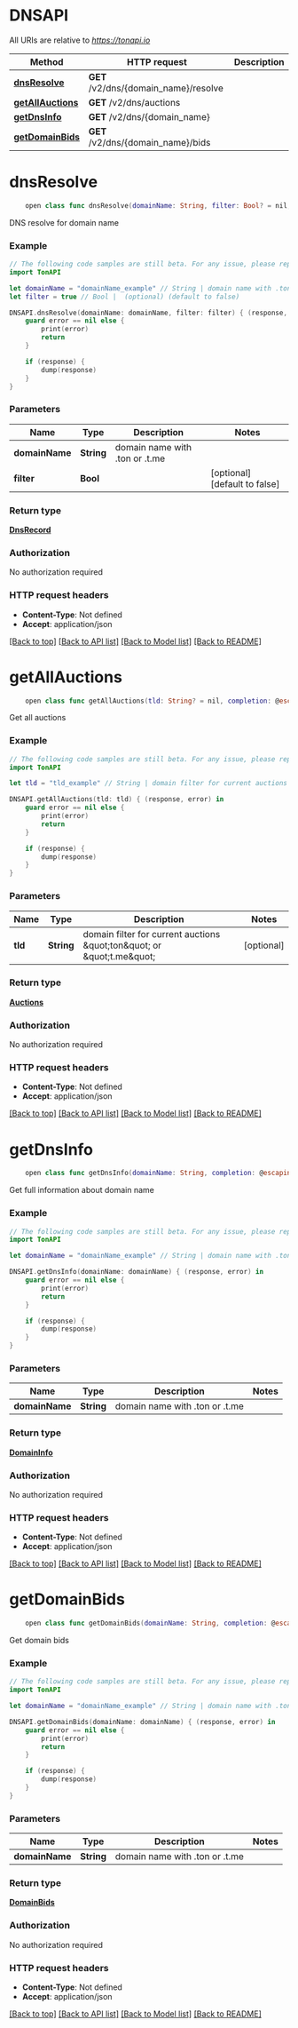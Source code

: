 # DNSAPI

All URIs are relative to *https://tonapi.io*

Method | HTTP request | Description
------------- | ------------- | -------------
[**dnsResolve**](DNSAPI.md#dnsresolve) | **GET** /v2/dns/{domain_name}/resolve | 
[**getAllAuctions**](DNSAPI.md#getallauctions) | **GET** /v2/dns/auctions | 
[**getDnsInfo**](DNSAPI.md#getdnsinfo) | **GET** /v2/dns/{domain_name} | 
[**getDomainBids**](DNSAPI.md#getdomainbids) | **GET** /v2/dns/{domain_name}/bids | 


# **dnsResolve**
```swift
    open class func dnsResolve(domainName: String, filter: Bool? = nil, completion: @escaping (_ data: DnsRecord?, _ error: Error?) -> Void)
```



DNS resolve for domain name

### Example
```swift
// The following code samples are still beta. For any issue, please report via http://github.com/OpenAPITools/openapi-generator/issues/new
import TonAPI

let domainName = "domainName_example" // String | domain name with .ton or .t.me
let filter = true // Bool |  (optional) (default to false)

DNSAPI.dnsResolve(domainName: domainName, filter: filter) { (response, error) in
    guard error == nil else {
        print(error)
        return
    }

    if (response) {
        dump(response)
    }
}
```

### Parameters

Name | Type | Description  | Notes
------------- | ------------- | ------------- | -------------
 **domainName** | **String** | domain name with .ton or .t.me | 
 **filter** | **Bool** |  | [optional] [default to false]

### Return type

[**DnsRecord**](DnsRecord.md)

### Authorization

No authorization required

### HTTP request headers

 - **Content-Type**: Not defined
 - **Accept**: application/json

[[Back to top]](#) [[Back to API list]](../README.md#documentation-for-api-endpoints) [[Back to Model list]](../README.md#documentation-for-models) [[Back to README]](../README.md)

# **getAllAuctions**
```swift
    open class func getAllAuctions(tld: String? = nil, completion: @escaping (_ data: Auctions?, _ error: Error?) -> Void)
```



Get all auctions

### Example
```swift
// The following code samples are still beta. For any issue, please report via http://github.com/OpenAPITools/openapi-generator/issues/new
import TonAPI

let tld = "tld_example" // String | domain filter for current auctions \"ton\" or \"t.me\" (optional)

DNSAPI.getAllAuctions(tld: tld) { (response, error) in
    guard error == nil else {
        print(error)
        return
    }

    if (response) {
        dump(response)
    }
}
```

### Parameters

Name | Type | Description  | Notes
------------- | ------------- | ------------- | -------------
 **tld** | **String** | domain filter for current auctions \&quot;ton\&quot; or \&quot;t.me\&quot; | [optional] 

### Return type

[**Auctions**](Auctions.md)

### Authorization

No authorization required

### HTTP request headers

 - **Content-Type**: Not defined
 - **Accept**: application/json

[[Back to top]](#) [[Back to API list]](../README.md#documentation-for-api-endpoints) [[Back to Model list]](../README.md#documentation-for-models) [[Back to README]](../README.md)

# **getDnsInfo**
```swift
    open class func getDnsInfo(domainName: String, completion: @escaping (_ data: DomainInfo?, _ error: Error?) -> Void)
```



Get full information about domain name

### Example
```swift
// The following code samples are still beta. For any issue, please report via http://github.com/OpenAPITools/openapi-generator/issues/new
import TonAPI

let domainName = "domainName_example" // String | domain name with .ton or .t.me

DNSAPI.getDnsInfo(domainName: domainName) { (response, error) in
    guard error == nil else {
        print(error)
        return
    }

    if (response) {
        dump(response)
    }
}
```

### Parameters

Name | Type | Description  | Notes
------------- | ------------- | ------------- | -------------
 **domainName** | **String** | domain name with .ton or .t.me | 

### Return type

[**DomainInfo**](DomainInfo.md)

### Authorization

No authorization required

### HTTP request headers

 - **Content-Type**: Not defined
 - **Accept**: application/json

[[Back to top]](#) [[Back to API list]](../README.md#documentation-for-api-endpoints) [[Back to Model list]](../README.md#documentation-for-models) [[Back to README]](../README.md)

# **getDomainBids**
```swift
    open class func getDomainBids(domainName: String, completion: @escaping (_ data: DomainBids?, _ error: Error?) -> Void)
```



Get domain bids

### Example
```swift
// The following code samples are still beta. For any issue, please report via http://github.com/OpenAPITools/openapi-generator/issues/new
import TonAPI

let domainName = "domainName_example" // String | domain name with .ton or .t.me

DNSAPI.getDomainBids(domainName: domainName) { (response, error) in
    guard error == nil else {
        print(error)
        return
    }

    if (response) {
        dump(response)
    }
}
```

### Parameters

Name | Type | Description  | Notes
------------- | ------------- | ------------- | -------------
 **domainName** | **String** | domain name with .ton or .t.me | 

### Return type

[**DomainBids**](DomainBids.md)

### Authorization

No authorization required

### HTTP request headers

 - **Content-Type**: Not defined
 - **Accept**: application/json

[[Back to top]](#) [[Back to API list]](../README.md#documentation-for-api-endpoints) [[Back to Model list]](../README.md#documentation-for-models) [[Back to README]](../README.md)

